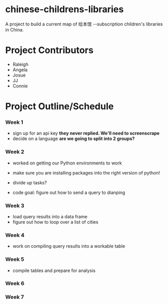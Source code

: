# chinese-childrens-libraries
A project to build a current map of 绘本馆 --subscription children's libraries in China.

# Project Contributors
* Raleigh
* Angela
* Josue
* JJ
* Connie

# Project Outline/Schedule
### Week 1
* sign up for an api key
**they never replied.  We'll need to screenscrape**
* decide on a language
**are we going to split into 2 groups?**


### Week 2
* worked on getting our Python environments to work
* make sure you are installing packages into the right version of python!

* divide up tasks?
* code goal: figure out how to send a query to dianping

### Week 3
* load query results into a data frame
* figure out how to loop over a list of cities

### Week 4
* work on compiling query results into a workable table

### Week 5
* compile tables and prepare for analysis

### Week 6

### Week 7
